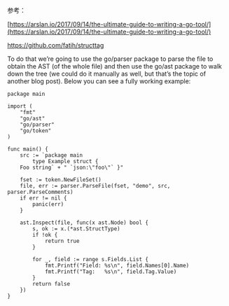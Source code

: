 参考：

[https://arslan.io/2017/09/14/the-ultimate-guide-to-writing-a-go-tool/](https://arslan.io/2017/09/14/the-ultimate-guide-to-writing-a-go-tool/)

https://github.com/fatih/structtag



To do that we’re going to use the go/parser package to parse the file to obtain the AST \(of the whole file\) and then use the go/ast package to walk down the tree \(we could do it manually as well, but that’s the topic of another blog post\). Below you can see a fully working example:

    package main

    import (
        "fmt"
        "go/ast"
        "go/parser"
        "go/token"
    )

    func main() {
        src := `package main
            type Example struct {
        Foo string` + " `json:\"foo\"` }"

        fset := token.NewFileSet()
        file, err := parser.ParseFile(fset, "demo", src, parser.ParseComments)
        if err != nil {
            panic(err)
        }

        ast.Inspect(file, func(x ast.Node) bool {
            s, ok := x.(*ast.StructType)
            if !ok {
                return true
            }

            for _, field := range s.Fields.List {
                fmt.Printf("Field: %s\n", field.Names[0].Name)
                fmt.Printf("Tag:   %s\n", field.Tag.Value)
            }
            return false
        })
    }



